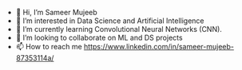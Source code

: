 - 👋 Hi, I’m Sameer Mujeeb
- 👀 I’m interested in Data Science and Artificial Intelligence
- 🌱 I’m currently learning Convolutional Neural Networks (CNN).
- 💞️ I’m looking to collaborate on ML and DS projects
- 📫 How to reach me https://www.linkedin.com/in/sameer-mujeeb-87353114a/

<!---
SameerMujeeb2000/SameerMujeeb2000 is a ✨ special ✨ repository because its `README.md` (this file) appears on your GitHub profile.
You can click the Preview link to take a look at your changes.
--->
